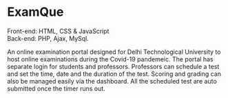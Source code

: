 # ExamQue 
Front-end: HTML, CSS & JavaScript\
Back-end: PHP, Ajax, MySql.

An online examination portal designed for Delhi Technological University to host online examinations during the Covid-19 pandemeic.
The portal has separate login for students and professors. Professors can schedule a test and set the time, date and the duration of the test. Scoring and grading can also be managed easily via the dashboard.
All the scheduled test are auto submitted once the timer runs out.
